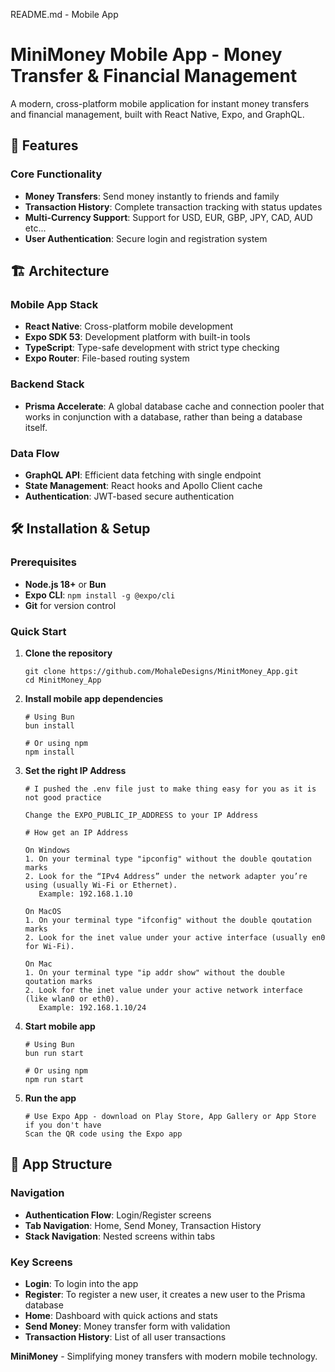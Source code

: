 README.md - Mobile App

# MiniMoney Mobile App - Money Transfer & Financial Management

A modern, cross-platform mobile application for instant money transfers and financial management, built with React Native, Expo, and GraphQL.

## 🚀 Features

### Core Functionality
- **Money Transfers**: Send money instantly to friends and family
- **Transaction History**: Complete transaction tracking with status updates
- **Multi-Currency Support**: Support for USD, EUR, GBP, JPY, CAD, AUD etc...
- **User Authentication**: Secure login and registration system

## 🏗️ Architecture

### Mobile App Stack
- **React Native**: Cross-platform mobile development
- **Expo SDK 53**: Development platform with built-in tools
- **TypeScript**: Type-safe development with strict type checking
- **Expo Router**: File-based routing system

### Backend Stack
- **Prisma Accelerate**: A global database cache and connection pooler that works in conjunction with a database, rather than being a database itself.

### Data Flow
- **GraphQL API**: Efficient data fetching with single endpoint
- **State Management**: React hooks and Apollo Client cache
- **Authentication**: JWT-based secure authentication

## 🛠️ Installation & Setup

### Prerequisites
- **Node.js 18+** or **Bun**
- **Expo CLI**: `npm install -g @expo/cli`
- **Git** for version control

### Quick Start

1. **Clone the repository**
   ```on the terminal
   git clone https://github.com/MohaleDesigns/MinitMoney_App.git
   cd MinitMoney_App
   ```

2. **Install mobile app dependencies**
   ```on the terminal
   # Using Bun
   bun install
   
   # Or using npm
   npm install
   ```

2. **Set the right IP Address**
   ```on the .env
   # I pushed the .env file just to make thing easy for you as it is not good practice
   
   Change the EXPO_PUBLIC_IP_ADDRESS to your IP Address
   
   # How get an IP Address

   On Windows
   1. On your terminal type "ipconfig" without the double qoutation marks
   2. Look for the “IPv4 Address” under the network adapter you’re using (usually Wi-Fi or Ethernet).
      Example: 192.168.1.10

   On MacOS
   1. On your terminal type "ifconfig" without the double qoutation marks
   2. Look for the inet value under your active interface (usually en0 for Wi-Fi).

   On Mac
   1. On your terminal type "ip addr show" without the double qoutation marks
   2. Look for the inet value under your active network interface (like wlan0 or eth0).
      Example: 192.168.1.10/24 
   ```

3. **Start mobile app**
   ```on the terminal
   # Using Bun
   bun run start

   # Or using npm
   npm run start
   ```

3. **Run the app** 
   ```
   # Use Expo App - download on Play Store, App Gallery or App Store if you don't have
   Scan the QR code using the Expo app
   ```  

## 📱 App Structure

### Navigation
- **Authentication Flow**: Login/Register screens
- **Tab Navigation**: Home, Send Money, Transaction History
- **Stack Navigation**: Nested screens within tabs

### Key Screens
- **Login**: To login into the app
- **Register**: To register a new user, it creates a new user to the Prisma database
- **Home**: Dashboard with quick actions and stats
- **Send Money**: Money transfer form with validation
- **Transaction History**: List of all user transactions

**MiniMoney** - Simplifying money transfers with modern mobile technology.